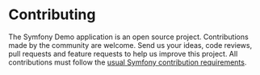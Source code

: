 Contributing
============

The Symfony Demo application is an open source project. Contributions made by
the community are welcome. Send us your ideas, code reviews, pull requests and
feature requests to help us improve this project. All contributions must follow
the [usual Symfony contribution requirements](https://symfony.com/doc/current/contributing/index.html).
